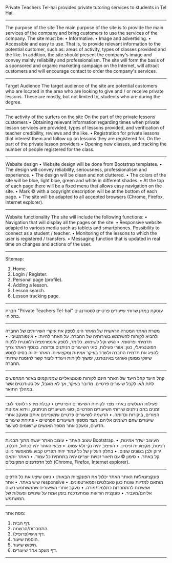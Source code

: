 Private Teachers Tel-hai provides private tutoring services to students in Tel Hai.
____________________________________________
The purpose of the site
The main purpose of the site is to provide the main services of the company and bring customers to use the services of the company. The site must be:
• Informative.
• Image and advertising.
• Accessible and easy to use.
That is, to provide relevant information to the potential customer, such as: areas of activity, types of classes provided and the like. In addition, the site should present the company's image and convey mainly reliability and professionalism. The site will form the basis of a sponsored and organic marketing campaign on the Internet, will attract customers and will encourage contact to order the company's services.
____________________________________________
Target Audience
The target audience of the site are potential customers who are located in the area who are looking to give and / or receive private lessons. These are mostly, but not limited to, students who are during the degree.
____________________________________________
The activity of the surfers on the site
On the part of the private lessons customers
• Obtaining relevant information regarding times when private lesson services are provided, types of lessons provided, and verification of teacher credibility, reviews and the like.
• Registration for private lessons that interest them and follow up on lessons they are registered for.
On the part of the private lesson providers
• Opening new classes, and tracking the number of people registered for the class.
____________________________________________
Website design
• Website design will be done from Bootstrap templates.
• The design will convey reliability, seriousness, professionalism and experience.
• The design will be clean and not cluttered.
• The colors of the site will be blue, light blue, green and white in different shades.
• At the top of each page there will be a fixed menu that allows easy navigation on the site.
• Mark © with a copyright description will be at the bottom of each page.
• The site will be adapted to all accepted browsers (Chrome, Firefox, Internet explorer).
____________________________________________

Website functionality
The site will include the following functions:
• Navigation that will display all the pages on the site.
• Responsive website adapted to various media such as tablets and smartphones.
Possibility to connect as a student / teacher.
• Monitoring of the lessons to which the user is registered / transfers.
• Messaging function that is updated in real time on changes and actions of the user.
____________________________________________
Sitemap:
1. Home.
2. Login / Register.
3. Personal page (profile).
4. Adding a lesson.
5. Lesson search.
6. Lesson tracking page.

____________________________________________



חברת "Private Teachers Tel-hai" עוסקת במתן שרותי שיעורים פרטיים לסטודנטים בתל חי. 
________________________________________
מטרת האתר
המטרה הראשית של האתר הינו לספק את עיקרי השירותים של החברה ולהביא לקוחות להשתמש בשירותיה של החברה. על האתר להיות:
•	אינפורמטיבי.
•	תדמיתי ופרסומי.
•	נגיש וקל לשימוש.
כלומר, לספק אינפורמציה רלוונטית ללקוח הפוטנציאלי, כגון: אזורי פעילות, סוגי השיעורים הניתנים וכדומה. בנוסף האתר צריך להציג את תדמית החברה ולשדר בעיקר אמינות ומקצועיות. האתר יהווה בסיס למסע שיווקי ממומן ואורגני באינטרנט, ימשוך לקוחות ויעודד ליצור קשר להזמנת שירותי החברה.
________________________________________
קהל היעד
קהל היעד של האתר הינם לקוחות פוטנציאליים שממוקמים באזור המחפשים לתת ו/או לקבל שיעורים פרטיים. מדובר בעיקר, אך לא מוגבל, על סטודנטים אשר במהלך התואר. 
________________________________________
פעילות הגולשים באתר
מצד לקוחות השיעורים הפרטיים
•	קבלת מידע רלוונטי לגבי זמנים בהם ניתנים שירותי השיעורים הפרטיים, סוגי השיעורים הניתנים, ווידוא אמינות המורים, ביקורות וכדומה.
•	הרשמה לשיעורים פרטיים שמעניינים אותם ומעקב אחרי שיעורים שהם רשומים אליהם.
מצד מספקי השיעורים הפרטיים
•	פתיחת שיעורים חדשים, ומעקב אחר מספר האנשים שרשומים לשיעור.
________________________________________
עיצוב האתר
•	עיצוב האתר יעשה מתוך תבניות Bootstrap.
•	העיצוב ישדר אמינות, רצינות, מקצועיות וניסיון.
•	העיצוב יהיה נקי ולא עמוס.
•	צבעי האתר יהיו בכחול, תכלת, ירוק ולבן בגוונים שונים.
•	בחלק העליון של כל עמוד יהיה תפריט קבוע שמאפשר ניווט קל באתר.
•	סימון © עם תיאור זכויות יוצרים יהיה בתחתית כל עמוד.
•	האתר יותאם לכל הדפדפנים המקובלים (Chrome, Firefox, Internet explorer).
________________________________________

פונקציונאליות האתר
האתר יכלול את הפונקציות הבאות:
•	ניווט שיציג את כל הדפים שיש באתר.
•	אתר responsive מותאם למדיות שונות כגון טאבלטים וסמארטפונים.
•	אפשרות להתחברות כתלמיד/מורה.
•	מעקב אחרי השיעורים שהמשתמש רשום אליהם/מעביר.
•	פונקצית הודעות שמתעדכנת בזמן אמת על שינויים ופעולות של המשתמש.
________________________________________
מפת אתר:
1.	דף הבית.
2.	התחברות/הרשמה.
3.	דף אישי(פרופיל).
4.	הוספת שיעור.
5.	חיפוש שיעור.
6.	דף מעקב אחר שיעורים.

________________________________________

